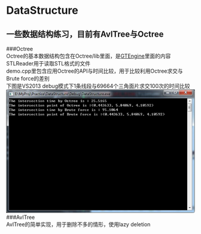 DataStructure
=============

一些数据结构练习，目前有AvlTree与Octree
-----------------------------------------------

###Octree<br>
		Octree的基本数据结构包含在Octree/lib里面，是[GTEngine](http://www.geometrictools.com/)里面的内容<br>
		STLReader用于读取STL格式的文件<br>
		demo.cpp里包含应用Octree的API与时间比较，用于比较利用Octree求交与Brute force的差别<br>
		下图是VS2013 debug模式下1条线段与69664个三角面片求交100次的时间比较<br>
		![cmptime](https://github.com/THTBSE/DataStructure/blob/master/cmptime.jpg)<br>
###AvlTree<br>
		AvlTree的简单实现，用于删除不多的情形，使用lazy deletion
		
		
